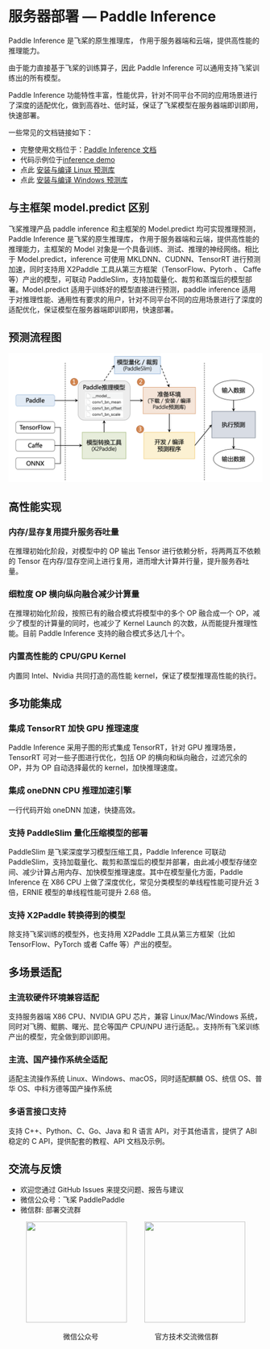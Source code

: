 # 服务器部署 — Paddle Inference

Paddle Inference 是飞桨的原生推理库， 作用于服务器端和云端，提供高性能的推理能力。

由于能力直接基于飞桨的训练算子，因此 Paddle Inference 可以通用支持飞桨训练出的所有模型。

Paddle Inference 功能特性丰富，性能优异，针对不同平台不同的应用场景进行了深度的适配优化，做到高吞吐、低时延，保证了飞桨模型在服务器端即训即用，快速部署。

一些常见的文档链接如下：
- 完整使用文档位于：[Paddle Inference 文档](https://www.paddlepaddle.org.cn/inference/product_introduction/inference_intro.html)
- 代码示例位于[inference demo](https://github.com/PaddlePaddle/Paddle-Inference-Demo)
- 点此 [安装与编译 Linux 预测库](https://paddleinference.paddlepaddle.org.cn/user_guides/download_lib.html)
- 点此 [安装与编译 Windows 预测库](https://paddleinference.paddlepaddle.org.cn/user_guides/download_lib.html#windows)

## 与主框架 model.predict 区别

飞桨推理产品 paddle inference 和主框架的 Model.predict 均可实现推理预测，Paddle Inference 是飞桨的原生推理库， 作用于服务器端和云端，提供高性能的推理能力，主框架的 Model 对象是一个具备训练、测试、推理的神经网络。相比于 Model.predict，inference 可使用 MKLDNN、CUDNN、TensorRT 进行预测加速，同时支持用 X2Paddle 工具从第三方框架（TensorFlow、Pytorh 、 Caffe 等）产出的模型，可联动 PaddleSlim，支持加载量化、裁剪和蒸馏后的模型部署。Model.predict 适用于训练好的模型直接进行预测，paddle inference 适用于对推理性能、通用性有要求的用户，针对不同平台不同的应用场景进行了深度的适配优化，保证模型在服务器端即训即用，快速部署。

## 预测流程图

![](./images/inference.png)

## 高性能实现

### 内存/显存复用提升服务吞吐量

在推理初始化阶段，对模型中的 OP 输出 Tensor 进行依赖分析，将两两互不依赖的 Tensor 在内存/显存空间上进行复用，进而增大计算并行量，提升服务吞吐量。

### 细粒度 OP 横向纵向融合减少计算量

在推理初始化阶段，按照已有的融合模式将模型中的多个 OP 融合成一个 OP，减少了模型的计算量的同时，也减少了 Kernel Launch 的次数，从而能提升推理性能。目前 Paddle Inference 支持的融合模式多达几十个。

### 内置高性能的 CPU/GPU Kernel

内置同 Intel、Nvidia 共同打造的高性能 kernel，保证了模型推理高性能的执行。

## 多功能集成

### 集成 TensorRT 加快 GPU 推理速度

Paddle Inference 采用子图的形式集成 TensorRT，针对 GPU 推理场景，TensorRT 可对一些子图进行优化，包括 OP 的横向和纵向融合，过滤冗余的 OP，并为 OP 自动选择最优的 kernel，加快推理速度。

### 集成 oneDNN CPU 推理加速引擎

一行代码开始 oneDNN 加速，快捷高效。

### 支持 PaddleSlim 量化压缩模型的部署

PaddleSlim 是飞桨深度学习模型压缩工具，Paddle Inference 可联动 PaddleSlim，支持加载量化、裁剪和蒸馏后的模型并部署，由此减小模型存储空间、减少计算占用内存、加快模型推理速度。其中在模型量化方面，Paddle Inference 在 X86 CPU 上做了深度优化，常见分类模型的单线程性能可提升近 3 倍，ERNIE 模型的单线程性能可提升 2.68 倍。

### 支持 X2Paddle 转换得到的模型

除支持飞桨训练的模型外，也支持用 X2Paddle 工具从第三方框架（比如 TensorFlow、PyTorch 或者 Caffe 等）产出的模型。

## 多场景适配

### 主流软硬件环境兼容适配

支持服务器端 X86 CPU、NVIDIA GPU 芯片，兼容 Linux/Mac/Windows 系统，同时对飞腾、鲲鹏、曙光、昆仑等国产 CPU/NPU 进行适配。。支持所有飞桨训练产出的模型，完全做到即训即用。

### 主流、国产操作系统全适配

适配主流操作系统 Linux、Windows、macOS，同时适配麒麟 OS、统信 OS、普华 OS、中科方德等国产操作系统

### 多语言接口支持

支持 C++、Python、C、Go、Java 和 R 语言 API，对于其他语言，提供了 ABI 稳定的 C API，提供配套的教程、API 文档及示例。

## 交流与反馈

- 欢迎您通过 GitHub Issues 来提交问题、报告与建议
- 微信公众号：飞桨 PaddlePaddle
- 微信群: 部署交流群

<p align="center"><img width="200" height="200"  src="https://user-images.githubusercontent.com/45189361/64117959-1969de80-cdc9-11e9-84f7-e1c2849a004c.jpeg"/>&#8194;&#8194;&#8194;&#8194;&#8194;<img width="200" height="200" margin="500" src="https://github.com/PaddlePaddle/FluidDoc/blob/develop/doc/paddle/guides/05_inference_deployment/inference/images/wechat.png?raw=true"/></p>
<p align="center">  &#8194;&#8194;&#8194;微信公众号&#8194;&#8194;&#8194;&#8194;&#8194;&#8194;&#8194;&#8194;&#8194;&#8194;&#8194;&#8194;&#8194;&#8194;&#8194;&#8194;官方技术交流微信群</p>
